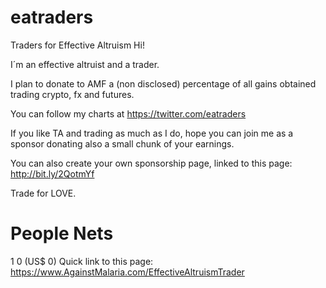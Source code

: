 # eatraders
Traders for Effective Altruism
Hi!

I´m an effective altruist and a trader.

I plan to donate to AMF a (non disclosed) percentage of all gains obtained trading crypto, fx and futures.

You can follow my charts at https://twitter.com/eatraders

If you like TA and trading as much as I do, hope you can join me as a sponsor donating also a small chunk of your earnings.

You can also create your own sponsorship page, linked to this page: http://bit.ly/2QotmYf

Trade for LOVE.   

# People	Nets
 1 	  0  (US$ 0)
Quick link to this page: https://www.AgainstMalaria.com/EffectiveAltruismTrader

